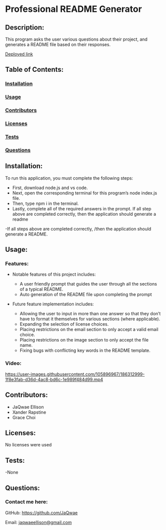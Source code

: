 
# Professional README Generator

  

## Description:

This program asks the user various questions about their project, and generates a README file based on their responses.

  

[Deployed link](https://github.com/JaQwae/README-Generator)

  

## Table of Contents:

### [Installation](#installation)

### [Usage](#usage)

### [Contributors](#contributors)

### [Licenses](#licenses)

### [Tests](#tests)

### [Questions](#questions)

  

## Installation:

To run this application, you must complete the following steps:

- First, download node.js and vs code. 
- Next, open the corresponding terminal for this program’s node index.js file. 
- Then, type npm i in the terminal. 
- Lastly, complete all of the required answers in the prompt. If all step above are completed correctly, then the application should generate a readme

-If all steps above are completed correctly, /then the application should generate a README.

  

## Usage:

  

### Features:

- Notable features of this project includes:

	- A user friendly prompt that guides the user through all the sections of a typical README. 
	- Auto generation of the README file upon completing the prompt

- Future feature implementation includes:

	- Allowing the user to input in more than one answer so that they don’t have to format it themselves for various sections (where applicable). 
	- Expanding the selection of license choices. 
	- Placing restrictions on the email section to only accept a valid email choice. 
	- Placing restrictions on the image section to only accept the file name. 
	- Fixing bugs with conflicting key words in the README template.

  

### Video:


https://user-images.githubusercontent.com/105896967/186312999-1f8e3fab-d36d-4ac8-bd6c-1e989f484d99.mp4

  

## Contributors:

- JaQwae Ellison
- Xander Rapstine
- Grace Choi

  

## Licenses:

No licenses were used

  
  

## Tests:
-None
  
  

## Questions:

### Contact me here:

GitHub: https://github.com/JaQwae

Email: jaqwaeellison@gmail.com


